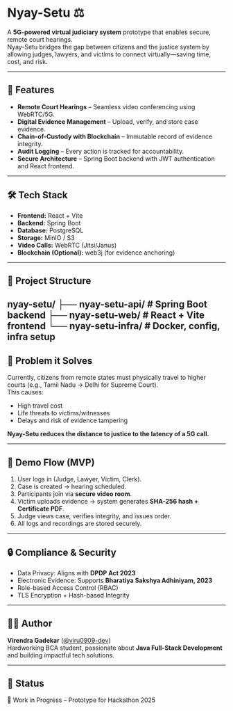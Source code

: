 # Nyay-Setu ⚖️

A **5G-powered virtual judiciary system** prototype that enables secure, remote court hearings.  
Nyay-Setu bridges the gap between citizens and the justice system by allowing judges, lawyers, and victims to connect virtually—saving time, cost, and risk.

---

## 🚀 Features
- **Remote Court Hearings** – Seamless video conferencing using WebRTC/5G.  
- **Digital Evidence Management** – Upload, verify, and store case evidence.  
- **Chain-of-Custody with Blockchain** – Immutable record of evidence integrity.  
- **Audit Logging** – Every action is tracked for accountability.  
- **Secure Architecture** – Spring Boot backend with JWT authentication and React frontend.  

---

## 🛠️ Tech Stack
- **Frontend:** React + Vite  
- **Backend:** Spring Boot  
- **Database:** PostgreSQL  
- **Storage:** MinIO / S3  
- **Video Calls:** WebRTC (Jitsi/Janus)  
- **Blockchain (Optional):** web3j (for evidence anchoring)  

---

## 📂 Project Structure
nyay-setu/
├── nyay-setu-api/     # Spring Boot backend
├── nyay-setu-web/     # React + Vite frontend
└── nyay-setu-infra/   # Docker, config, infra setup
---

## 🎯 Problem it Solves
Currently, citizens from remote states must physically travel to higher courts (e.g., Tamil Nadu → Delhi for Supreme Court).  
This causes:
- High travel cost  
- Life threats to victims/witnesses  
- Delays and risk of evidence tampering  

**Nyay-Setu reduces the distance to justice to the latency of a 5G call.**

---

## 📸 Demo Flow (MVP)
1. User logs in (Judge, Lawyer, Victim, Clerk).  
2. Case is created → hearing scheduled.  
3. Participants join via **secure video room**.  
4. Victim uploads evidence → system generates **SHA-256 hash + Certificate PDF**.  
5. Judge views case, verifies integrity, and issues order.  
6. All logs and recordings are stored securely.  

---

## 🔒 Compliance & Security
- Data Privacy: Aligns with **DPDP Act 2023**  
- Electronic Evidence: Supports **Bharatiya Sakshya Adhiniyam, 2023**  
- Role-based Access Control (RBAC)  
- TLS Encryption + Hash-based Integrity  

---

## 👨‍💻 Author
**Virendra Gadekar** ([@viru0909-dev](https://github.com/viru0909-dev))  
Hardworking BCA student, passionate about **Java Full-Stack Development** and building impactful tech solutions.  

---

## 📌 Status
🚧 Work in Progress – Prototype for Hackathon 2025  
